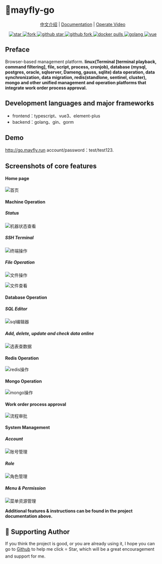# 🌈mayfly-go

<p align="center">
    <a href="./README.md">中文介绍</a> | 
    <a href="https://www.yuque.com/may-fly/mayfly-go">Documentation</a> | 
    <a href="https://space.bilibili.com/484091081/channel/collectiondetail?sid=392854">Operate Video</a> 
</p>

<p align="center">
  <a href="https://gitee.com/dromara/mayfly-go" target="_blank">
    <img src="https://gitee.com/dromara/mayfly-go/badge/star.svg?theme=white" alt="star"/>
    <img src="https://gitee.com/dromara/mayfly-go/badge/fork.svg" alt="fork"/>
  </a>
  <a href="https://github.com/dromara/mayfly-go" target="_blank">
    <img src="https://img.shields.io/github/stars/dromara/mayfly-go.svg?style=social" alt="github star"/>
    <img src="https://img.shields.io/github/forks/dromara/mayfly-go.svg?style=social" alt="github fork"/>
  </a>
  <a href="https://hub.docker.com/r/mayflygo/mayfly-go/tags" target="_blank">
    <img src="https://img.shields.io/docker/pulls/mayflygo/mayfly-go.svg?label=docker%20pulls&color=fac858" alt="docker pulls"/>
  </a>
  <a href="https://github.com/golang/go" target="_blank">
    <img src="https://img.shields.io/badge/Golang-1.22%2B-yellow.svg" alt="golang"/>
  </a>
  <a href="https://cn.vuejs.org" target="_blank">
    <img src="https://img.shields.io/badge/Vue-3.x-green.svg" alt="vue">
  </a>
</p>

## Preface

Browser-based management platform. **linux(Terminal [terminal playback, command filtering], file, script, process, cronjob), database (mysql, postgres, oracle, sqlserver, Dameng, gauss, sqlite) data operation, data synchronization, data migration, redis(standlone, sentinel, cluster), mongo and other unified management and operation platforms that integrate work order process approval.**

## Development languages and major frameworks

- frontend：typescript、vue3、element-plus
- backend：golang、gin、gorm

## Demo

http://go.mayfly.run
account/password：test/test123.

## Screenshots of core features

#### Home page

![首页](https://foruda.gitee.com/images/1714378104294194769/149fd257_1240250.png "屏幕截图")

#### Machine Operation

##### Status

![机器状态查看](https://foruda.gitee.com/images/1714378556642584686/93c46ec0_1240250.png "屏幕截图")

##### SSH Terminal

![终端操作](https://foruda.gitee.com/images/1714378353790214943/2864ba66_1240250.png "屏幕截图")

##### File Operation

![文件操作](https://foruda.gitee.com/images/1714378417206086701/74a188d8_1240250.png "屏幕截图")

![文件查看](https://foruda.gitee.com/images/1714378482611638688/7753faf6_1240250.png "屏幕截图")

#### Database Operation

##### SQL Editor

![sql编辑器](https://foruda.gitee.com/images/1714378747473077515/3c9387c0_1240250.png "屏幕截图")

##### Add, delete, update and check data online

![选表查数据](https://foruda.gitee.com/images/1714378625059063750/3951e5a8_1240250.png "屏幕截图")

#### Redis Operation

![redis操作](https://foruda.gitee.com/images/1714378855845451114/4c3f0097_1240250.png "屏幕截图")

#### Mongo Operation

![mongo操作](https://foruda.gitee.com/images/1714378916425714642/77fc0ed9_1240250.png "屏幕截图")

#### Work order process approval

![流程审批](https://foruda.gitee.com/images/1714379057627690037/ad136862_1240250.png "屏幕截图")

#### System Management

##### Account

![账号管理](https://foruda.gitee.com/images/1714379179491881231/c6d802ae_1240250.png "屏幕截图")

##### Role

![角色管理](https://foruda.gitee.com/images/1714379269408676381/6ac1e85c_1240250.png "屏幕截图")

##### Menu & Permission

![菜单资源管理](https://foruda.gitee.com/images/1714379321338009940/a00d6a02_1240250.png "屏幕截图")

**Additional features & instructions can be found in the project documentation above.**

## 💌 Supporting Author

If you think the project is good, or you are already using it, I hope you can go to <a target="_blank" href="https://github.com/dromara/mayfly-go">Github</a> to help me click ⭐ Star, which will be a great encouragement and support for me.
